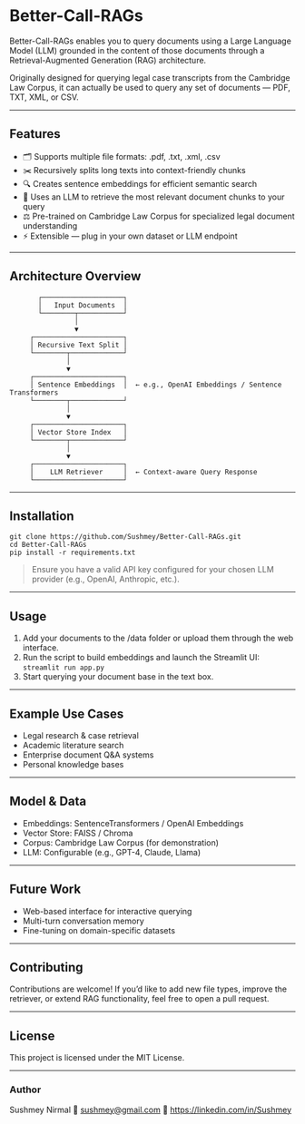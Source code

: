 #  Better-Call-RAGs

Better-Call-RAGs enables you to query documents using a Large Language Model (LLM) grounded in the content of those documents through a Retrieval-Augmented Generation (RAG) architecture.

Originally designed for querying legal case transcripts from the Cambridge Law Corpus, it can actually be used to query any set of documents — PDF, TXT, XML, or CSV.

---

##  Features

- 🗂️ Supports multiple file formats: .pdf, .txt, .xml, .csv
- ✂️ Recursively splits long texts into context-friendly chunks
- 🔍 Creates sentence embeddings for efficient semantic search
- 🧠 Uses an LLM to retrieve the most relevant document chunks to your query
- ⚖️ Pre-trained on Cambridge Law Corpus for specialized legal document understanding
- ⚡ Extensible — plug in your own dataset or LLM endpoint

---

##  Architecture Overview

           ┌────────────────────┐
           │   Input Documents  │
           └────────┬───────────┘
                    │
                    ▼
         ┌──────────────────────┐
         │ Recursive Text Split │
         └────────┬─────────────┘
                  │
                  ▼
         ┌──────────────────────┐
         │ Sentence Embeddings  │  ← e.g., OpenAI Embeddings / Sentence Transformers
         └────────┬─────────────┘
                  │
                  ▼
         ┌──────────────────────┐
         │ Vector Store Index   │
         └────────┬─────────────┘
                  │
                  ▼
         ┌──────────────────────┐
         │    LLM Retriever     │  ← Context-aware Query Response
         └──────────────────────┘

---

## Installation
```
git clone https://github.com/Sushmey/Better-Call-RAGs.git
cd Better-Call-RAGs
pip install -r requirements.txt
```
> Ensure you have a valid API key configured for your chosen LLM provider (e.g., OpenAI, Anthropic, etc.).

---

##  Usage

1. Add your documents to the /data folder or upload them through the web interface.  
2. Run the script to build embeddings and launch the Streamlit UI:  
   ```streamlit run app.py ```
3. Start querying your document base in the text box.

---

##  Example Use Cases

- Legal research & case retrieval
- Academic literature search
- Enterprise document Q&A systems
- Personal knowledge bases

---

## Model & Data

- Embeddings: SentenceTransformers / OpenAI Embeddings
- Vector Store: FAISS / Chroma
- Corpus: Cambridge Law Corpus (for demonstration)
- LLM: Configurable (e.g., GPT-4, Claude, Llama)

---

##  Future Work

- Web-based interface for interactive querying
- Multi-turn conversation memory
- Fine-tuning on domain-specific datasets

---

##  Contributing

Contributions are welcome!
If you’d like to add new file types, improve the retriever, or extend RAG functionality, feel free to open a pull request.

---

##  License

This project is licensed under the MIT License.

---

###  Author

Sushmey Nirmal
📧 sushmey@gmail.com
🔗 https://linkedin.com/in/Sushmey
